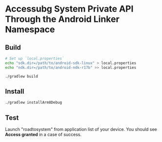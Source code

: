 # Accessubg System Private API Through the Android Linker Namespace

## Build

```bash
# Set up `local.properties`
echo "sdk.dir=/path/to/android-sdk-linux" > local.properties
echo "ndk.dir=/path/to/android-ndk-r17b" >> local.properties

./gradlew build
```

## Install

```bash
./gradlew installArm8Debug
```

## Test

Launch "roadtosystem" from application list of your device. You should see
**Access granted** in a case of success.
